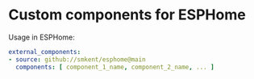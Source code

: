 # Custom components for ESPHome

Usage in ESPHome:

```yaml
external_components:
- source: github://smkent/esphome@main
  components: [ component_1_name, component_2_name, ... ]
```
